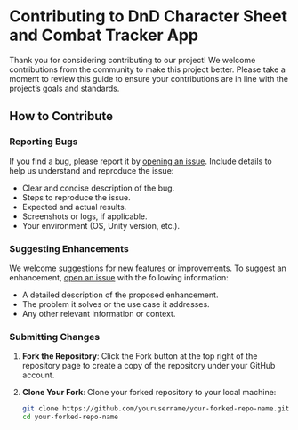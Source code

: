 # Contributing to DnD Character Sheet and Combat Tracker App

Thank you for considering contributing to our project! We welcome contributions from the community to make this project better. Please take a moment to review this guide to ensure your contributions are in line with the project’s goals and standards.

## How to Contribute

### Reporting Bugs

If you find a bug, please report it by [opening an issue](https://github.com/yourusername/DnD-Character-Sheet-App/issues). Include details to help us understand and reproduce the issue:
- Clear and concise description of the bug.
- Steps to reproduce the issue.
- Expected and actual results.
- Screenshots or logs, if applicable.
- Your environment (OS, Unity version, etc.).

### Suggesting Enhancements

We welcome suggestions for new features or improvements. To suggest an enhancement, [open an issue](https://github.com/yourusername/DnD-Character-Sheet-App/issues) with the following information:
- A detailed description of the proposed enhancement.
- The problem it solves or the use case it addresses.
- Any other relevant information or context.

### Submitting Changes

1. **Fork the Repository**: Click the Fork button at the top right of the repository page to create a copy of the repository under your GitHub account.

2. **Clone Your Fork**: Clone your forked repository to your local machine:
   ```sh
   git clone https://github.com/yourusername/your-forked-repo-name.git
   cd your-forked-repo-name

